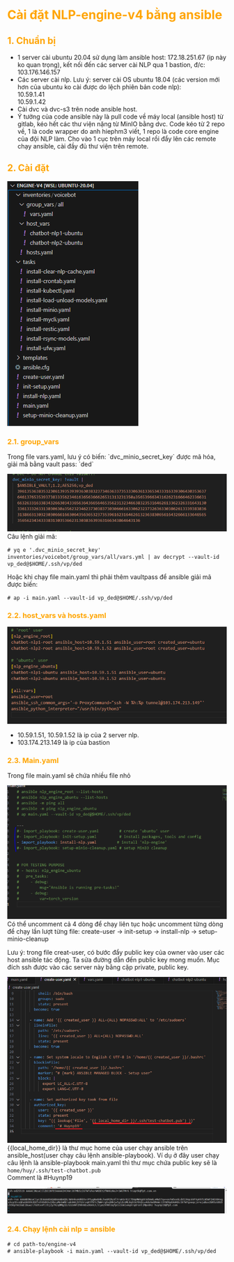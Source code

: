 <h1 style="color:orange">Cài đặt NLP-engine-v4 bằng ansible</h1>
<h2 style="color:orange">1. Chuẩn bị</h2>

- 1 server cài ubuntu 20.04 sử dụng làm ansible host: 172.18.251.67 (ip này ko quan trọng), kết nối đến các server cài NLP qua 1 bastion, đ/c: 103.176.146.157
- Các server cài nlp. Lưu ý: server cài OS ubuntu 18.04 (các version mới hơn của ubuntu ko cài được do lệch phiên bản code nlp):<br>
10.59.1.41<br>
10.59.1.42<br>
- Cài dvc và dvc-s3 trên node ansible host.
- Ý tưởng của code ansible này là pull code về máy local (ansible host) từ gitlab, kéo hết các thư viện nặng từ MinIO bằng dvc. Code kéo từ 2 repo về, 1 là code wrapper do anh hiephm3 viết, 1 repo là code core engine của đội NLP làm. Cho vào 1 cục trên máy local rồi đẩy lên các remote chạy ansible, cài đầy đủ thư viện trên remote.
<h2 style="color:orange">2. Cài đặt</h2>

![nlp-engine1](../img/nlp-engine1.png)<br>
<h3 style="color:orange">2.1. group_vars</h3>
Trong file vars.yaml, lưu ý có biến: `dvc_minio_secret_key` được mã hóa, giải mã bằng vault pass: `ded`<br>

![nlp-engine2](../img/nlp-engine2.png)<br>
Câu lệnh giải mã:

    # yq e '.dvc_minio_secret_key' inventories/voicebot/group_vars/all/vars.yml | av decrypt --vault-id vp_ded@$HOME/.ssh/vp/ded
Hoặc khi chạy file main.yaml thì phải thêm vaultpass để ansible giải mã được biến:

    # ap -i main.yaml --vault-id vp_ded@$HOME/.ssh/vp/ded
<h3 style="color:orange">2.2. host_vars và hosts.yaml</h3>

![nlp-engine3](../img/nlp-engine3.png)<br>
- 10.59.1.51, 10.59.1.52 là ip của 2 server nlp.
- 103.174.213.149 là ip của bastion
<h3 style="color:orange">2.3. Main.yaml</h3>
Trong file main.yaml sẽ chứa nhiều file nhỏ 

![nlp-engine4](../img/nlp-engine4.png)<br>
Có thể uncomment cả 4 dòng để chạy liên tục hoặc uncomment từng dòng để chạy lần lượt từng file: create-user -> init-setup -> install-nlp -> setup-minio-cleanup

Lưu ý: trong file creat-user, có bước đẩy public key của owner vào user các host ansible tác động. Ta sửa đường dẫn đến public key mong muốn. Mục đích ssh được vào các server này bằng cặp private, public key.

![nlp-engine5](../img/nlp-engine5.png)<br>
{{local_home_dir}} là thư mục home của user chạy ansible trên ansible_host(user chạy câu lệnh ansible-playbook). Ví dụ ở đây user chạy câu lệnh là ansible-playbook main.yaml thì thư mục chứa public key sẽ là `home/huy/.ssh/test-chatbot.pub`<br>
Comment là #Huynp19

![nlp-engine6](../img/nlp-engine6.png)<br>
<h3 style="color:orange">2.4. Chạy lệnh cài nlp = ansible</h3>

    # cd path-to/engine-v4
    # ansible-playbook -i main.yaml --vault-id vp_ded@$HOME/.ssh/vp/ded